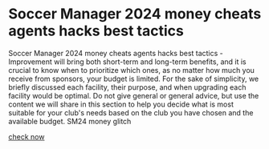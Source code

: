 # Soccer Manager 2024 money cheats agents hacks best tactics

Soccer Manager 2024 money cheats agents hacks best tactics - Improvement will bring both short-term and long-term benefits, and it is crucial to know when to prioritize which ones, as no matter how much you receive from sponsors, your budget is limited. For the sake of simplicity, we briefly discussed each facility, their purpose, and when upgrading each facility would be optimal. Do not give general or general advice, but use the content we will share in this section to help you decide what is most suitable for your club's needs based on the club you have chosen and the available budget. SM24 money glitch

[check now](https://play.eslgaming.com/player/myinfos/19636277/)
